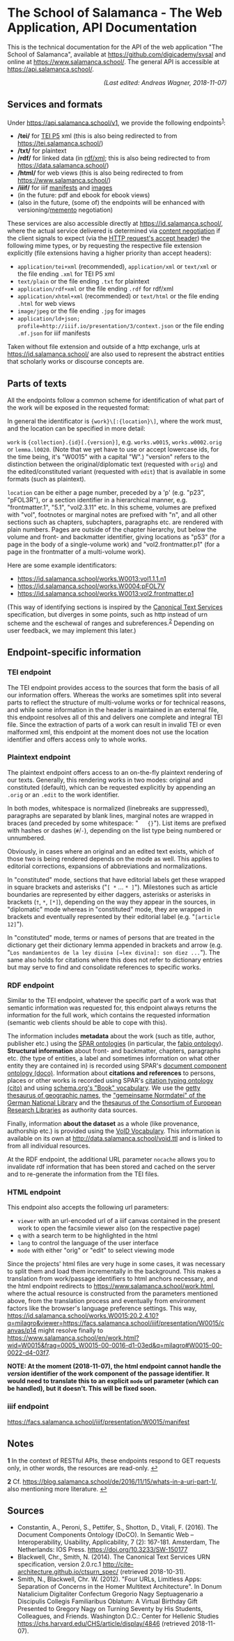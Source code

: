 # The School of Salamanca - The Web Application, API Documentation

This is the technical documentation for the API of the web application "The School of Salamanca",
available at <https://github.com/digicademy/svsal> and online at <https://www.salamanca.school/>.
The general API is accessible at <https://api.salamanca.school/>.

<div style="font-style: italic; text-align: right">(Last edited: Andreas Wagner, 2018-11-07)</div>

## Services and formats

Under <https://api.salamanca.school/v1>, we provide the following endpoints<sup id="anchor1">[1](#fn1)</sup>:

* **/tei/** for [TEI P5](http://www.tei-c.org/release/doc/tei-p5-doc/en/html/index.html) xml (this is also being redirected to from <https://tei.salamanca.school/>)
* **/txt/** for plaintext
* **/rdf/** for linked data (in [rdf/xml](https://www.w3.org/TR/rdf11-primer/); this is also being redirected to from <https://data.salamanca.school/>)
* **/html/** for web views (this is also being redirected to from <https://www.salamanca.school/>)
* **/iiif/** for iiif [manifests](https://iiif.io/api/presentation/2.1/) and [images](https://iiif.io/api/image/2.1/)
* (in the future: pdf and ebook for ebook views)
* (also in the future, (some of) the endpoints will be enhanced with versioning/[memento](http://mementoweb.org/guide/howto/) negotiation)

These services are also accessible directly at <https://id.salamanca.school/>, where the actual service delivered is determined via [content negotiation](https://developer.mozilla.org/en-US/docs/Web/HTTP/Content_negotiation) if the client signals to expect (via the [HTTP request's accept header](https://www.w3.org/Protocols/HTTP/HTRQ_Headers.html#z3)) the following mime types, or by requesting the respective file extension explicitly (file extensions having a higher priority than accept headers):

* `application/tei+xml` (recommended), `application/xml` or `text/xml` or the file ending `.xml` for TEI P5 xml
* `text/plain` or the file ending `.txt` for plaintext
* `application/rdf+xml` or the file ending `.rdf` for rdf/xml
* `application/xhtml+xml` (recommended) or `text/html` or the file ending `.html` for web views
* `image/jpeg` or the file ending `.jpg` for images
* `application/ld+json; profile=http://iiif.io/presentation/3/context.json` or the file ending `.mf.json` for iiif manifests

Taken without file extension and outside of a http exchange, urls at <https://id.salamanca.school/> are also used to represent the abstract entities that scholarly works or discourse concepts are.

## Parts of texts

All the endpoints follow a common scheme for identification of what part of the work will be exposed in the requested format:

In general the identificator is `{work}\[:{location}\]`, where the work must, and the location can be specified in more detail:

`work` is `{collection}.{id}[.{version}]`, e.g. `works.w0015`, `works.w0002.orig` or `lemma.l0020`. (Note that we yet have to use or accept lowercase ids, for the time being, it's "W0015" with a capital "W".) "version" refers to the distinction between the original/diplomatic text (requested with `orig`) and the edited/constituted variant (requested with `edit`) that is available in some formats (such as plaintext).

`location` can be either a page number, preceded by a 'p' (e.g. "p23", "pFOL3R"), or a section identifier in a hierarchical manner, e.g. "frontmatter.1", "5.1", "vol2.3.11" etc. In this scheme, volumes are prefixed with "vol", footnotes or marginal notes are prefixed with "n", and all other sections such as chapters, subchapters, paragraphs etc. are rendered with plain numbers. Pages are outside of the chapter hierarchy, but below the volume and front- and backmatter identifier, giving locations as "p53" (for a page in the body of a single-volume work) and "vol2.frontmatter.p1" (for a page in the frontmatter of a multi-volume work).

Here are some example identificators:

* <https://id.salamanca.school/works.W0013:vol1.1.1.n1>
* <https://id.salamanca.school/works.W0004:pFOL7V>
* <https://id.salamanca.school/works.W0013:vol2.frontmatter.p1>

(This way of identifying sections is inspired by the [Canonical Text Services](http://cite-architecture.github.io/ctsurn/overview/) specification, but diverges in some points, such as http instead of urn scheme and the eschewal of ranges and subreferences.<sup id="anchor2">[2](#fn2)</sup> Depending on user feedback, we may implement this later.)

## Endpoint-specific information

### TEI endpoint

The TEI endpoint provides access to the sources that form the basis of all our information offers. Whereas the works are sometimes split into several parts to reflect the structure of multi-volume works or for technical reasons, and while some information in the header is maintained in an external file, this endpoint resolves all of this and delivers one complete and integral TEI file. Since the extraction of parts of a work can result in invalid TEI or even malformed xml, this endpoint at the moment does not use the location identifier and offers access only to whole works.

### Plaintext endpoint

The plaintext endpoint offers access to an on-the-fly plaintext rendering of our texts. Generally, this rendering works in two modes: original and constituted (default), which can be requested explicitly by appending an `.orig` or an `.edit` to the work identifier.

In both modes, whitespace is normalized (linebreaks are suppressed), paragraphs are separated by blank lines, marginal notes are wrapped in braces (and preceded by some whitespace: "`   {}`"). List items are prefixed with hashes or dashes (`#`/`-`), depending on the list type being numbered or unnumbered.

Obviously, in cases where an original and an edited text exists, which of those two is being rendered depends on the mode as well. This applies to editorial corrections, expansions of abbreviations and normalizations.

In "constituted" mode, sections that have editorial labels get these wrapped in square brackets and asterisks ("`[ *` ... `* ]`"). Milestones such as article boundaries are represented by either daggers, asterisks or asterisks in brackets (`†`, `*`, `[*]`), depending on the way they appear in the sources, in "diplomatic" mode whereas in "constituted" mode, they are wrapped in brackets and eventually represented by their editorial label (e.g. "`[article 12]`").

In "constituted" mode, terms or names of persons that are treated in the dictionary get their dictionary lemma appended in brackets and arrow (e.g. "`Los mandamientos de la ley diuina [→lex divina]: son diez ...`"). The same also holds for citations where this does not refer to dictionary entries but may serve to find and consolidate references to specific works.

### RDF endpoint

Similar to the TEI endpoint, whatever the specific part of a work was that semantic information was requested for, this endpoint always returns the information for the full work, which contains the requested information (semantic web clients should be able to cope with this).

The information includes **metadata** about the work (such as title, author, publisher etc.) using the [SPAR ontologies](http://www.sparontologies.net/) (in particular, the [fabio ontology](http://www.sparontologies.net/ontologies/fabio)). **Structural information** about front- and backmatter, chapters, paragraphs etc. (the type of entities, a label and sometimes information on what other entity they are contained in) is recorded using SPAR's [document component ontology (doco)](http://www.sparontologies.net/ontologies/doco). Information about **citations and references** to persons, places or other works is recorded using SPAR's [citation typing ontology (cito)](http://www.sparontologies.net/ontologies/cito) and using [schema.org's "Book" vocabulary](https://schema.org/Book). We use the [getty thesaurus of geographic names](http://www.getty.edu/research/tools/vocabularies/tgn/index.html), the ["gemeinsame Normdatei" of the German National Library](http://www.dnb.de/DE/Standardisierung/GND/gnd_node.html) and the [thesaurus of the Consortium of European Research Libraries](https://data.cerl.org/thesaurus/_search) as authority data sources.

Finally, information **about the dataset** as a whole (like provenance, authorship etc.) is provided using the [VoID Vocabulary](https://www.w3.org/TR/void/). This information is available on its own at <http://data.salamanca.school/void.ttl> and is linked to from all individual resources.

At the RDF endpoint, the additional URL parameter `nocache` allows you to invalidate rdf information that has been stored and cached on the server and to re-generate the information from the TEI files.

### HTML endpoint

This endpoint also accepts the following url parameters:

* `viewer` with an url-encoded url of a iiif canvas contained in the present work to open the facsimile viewer also (on the respective page)
* `q` with a search term to be highlighted in the html
* `lang` to control the language of the user interface
* `mode` with either "orig" or "edit" to select viewing mode

Since the projects' html files are very huge in some cases, it was necessary to split them and load them incrementally in the background. This makes a translation from work/passage identifiers to html anchors necessary, and the html endpoint redirects to <https://www.salamanca.school/work.html>, where the actual resource is constructed from the parameters mentioned above, from the translation process and eventually from environment factors like the browser's language preference settings. This way, <https://id.salamanca.school/works.W0015:20.2.4.10?q=milagro&viewer=https://facs.salamanca.school/iiif/presentation/W0015/canvas/p14> might resolve finally to <https://www.salamanca.school/en/work.html?wid=W0015&frag=0005_W0015-00-0016-d1-03ed&q=milagro#W0015-00-0022-d4-03f7>.

**NOTE: At the moment (2018-11-07), the html endpoint cannot handle the *version* identifier of the work component of the passage identifier. It would need to translate this to an explicit `mode` url parameter (which can be handled), but it doesn't. This will be fixed soon.**

### iiif endpoint

<https://facs.salamanca.school/iiif/presentation/W0015/manifest>

## Notes

<b id="fn1">1</b> In the context of RESTful APIs, these endpoints respond to GET requests only, in other words, the resources are read-only. [↩](#anchor1)

<b id="fn2">2</b> Cf. <https://blog.salamanca.school/de/2016/11/15/whats-in-a-uri-part-1/>, also mentioning more literature. [↩](#anchor2)

## Sources

* Constantin, A., Peroni, S., Pettifer, S., Shotton, D., Vitali, F. (2016). The Document Components Ontology (DoCO). In Semantic Web – Interoperability, Usability, Applicability, 7 (2): 167-181. Amsterdam, The Netherlands: IOS Press. <https://doi.org/10.3233/SW-150177>
* Blackwell, Chr., Smith, N. (2014). The Canonical Text Services URN specification, version 2.0.rc.1 <http://cite-architecture.github.io/ctsurn_spec/> (retrieved 2018-10-31).
* Smith, N., Blackwell, Chr. W. (2012). "Four URLs, Limitless Apps: Separation of Concerns in the Homer Multitext Architecture". In Donum Natalicium Digitaliter Confectum Gregorio Nagy Septuagenario a Discipulis Collegis Familiaribus Oblatum: A Virtual Birthday Gift Presented to Gregory Nagy on Turning Seventy by His Students, Colleagues, and Friends. Washington D.C.: Center for Hellenic Studies <https://chs.harvard.edu/CHS/article/display/4846> (retrieved 2018-11-07).
